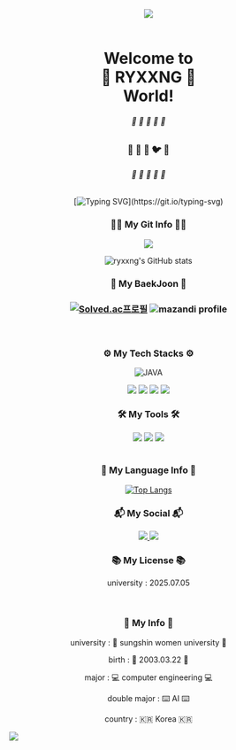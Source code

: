<header>

<img src="https://capsule-render.vercel.app/api?type=waving&color=auto&height=300&section=header&text=Hello%20World&fontSize=90" />

 </header>
 <body>
 <div align="center">

  <h1>  Welcome to <br>🐑 RYXXNG 🐑<br>World!  </h1> 

<h6> 🤍 🧡 💛 💙 💜 </h6>
<h3> 🐶 🦝 🐑 🐦 🦌 </h3>
<h6> 🤍 🧡 💛 💙 💜 </h6>

  [![Typing SVG](https://readme-typing-svg.demolab.com/?lines=ጐ+Welcome+to+the+ryxxng+git+world+ጐ+!;ጐ+Welcome+the+ryxxng+git+world+ጐ+!;ጐ+Welcome+to+the+ryxxng+git+world+ጐ+!)](https://git.io/typing-svg)


 <h3 align="center"><b> 👩‍💻 My Git Info 👩‍💻</b></h3>

  <a href="https://github.com/devxb/gitanimals">
    <img src="https://render.gitanimals.org/farms/{LeeYeRyeong}"/>
  </a>
  <br>

  ![ryxxng's GitHub stats](https://github-readme-stats.vercel.app/api?username=LeeYeRyeong&show_icons=true&theme=radical)

<h3 align="center"><b>📝 My BaekJoon 📝</b></h3>
<h3>

  [![Solved.ac프로필](http://mazassumnida.wtf/api/generate_badge?boj=soccer0954)](https://solved.ac/soccer0954)
  ![mazandi profile](http://mazandi.herokuapp.com/api?handle=soccer0954&theme=cold)
  
<br>

  <h3>⚙️ My Tech Stacks ⚙️</h3> 

  ![JAVA](https://img.shields.io/badge/Java-007396.svg?&style=for-the-badge&logo=Java&logoColor=white)
  
  <img src="https://img.shields.io/badge/html5-E34F26?style=for-the-badge&logo=html5&logoColor=white"/>
  <img src="https://img.shields.io/badge/css-1572B6?style=for-the-badge&logo=css3&logoColor=white"/>
  <img src="https://img.shields.io/badge/javascript-F7DF1E?style=for-the-badge&logo=javascript&logoColor=black"/>
  <img src="https://img.shields.io/badge/mysql-4479A1?style=for-the-badge&logo=mysql&logoColor=white"/>

<br>

<h3>🛠 My Tools 🛠</h3> 

  <img src="https://img.shields.io/badge/django-092E20?style=for-the-badge&logo=django&logoColor=white"/>
  <img src="https://img.shields.io/badge/node.js-339933?style=for-the-badge&logo=Node.js&logoColor=white"/>
  <img src="https://img.shields.io/badge/express.js-000000?style=for-the-badge&logo=express&logoColor=white"/>
  <br><br>

<h3>🎫 My Language Info 🎫</h3>

[![Top Langs](https://github-readme-stats.vercel.app/api/top-langs/?username=LeeYeRyeong)](https://github.com/anuraghazra/github-readme-stats)

  <h3 align="center"><b>📬 My Social 📬</b></h3>
  <a href="mailto:i876838@gmail.com"><img src="https://img.shields.io/badge/Gmail-EA4335?style=for-the-badge&logo=Gmail&logoColor=white"> </a>
  <a href="mailto:i876838@gmail.com"><img src="https://img.shields.io/badge/Gmail-EA4335?style=for-the-badge&logo=Gmail&logoColor=white"> </a>
<br>

<h3 align="center"><b>📚 My License 📚</b></h3>
<p> university : 2025.07.05 </p>
<br>
<h3 align="center"><b>🐏 My Info 🐏</b></h3>

<p> university : 🔮 sungshin women university 🔮 </p>
<p> birth : 🎂 2003.03.22 🎂  </p>
<p> major : 💻 computer engineering 💻 </p>
<p> double major : ⌨️ AI ⌨️ </p>
<p> country : 🇰🇷 Korea 🇰🇷 </p>

</div>

 </body>

<footer>
<!-- footer 설정-->

<img src="https://capsule-render.vercel.app/api?type=waving&color=auto&height=300&section=footer" />

</footer>


<!--
**LeeYeRyeong/LeeYeRyeong** is a ✨ _special_ ✨ repository because its `README.md` (this file) appears on your GitHub profile.

Here are some ideas to get you started:

- 🔭 I’m currently working on ...
- 🌱 I’m currently learning ...
- 👯 I’m looking to collaborate on ...
- 🤔 I’m looking for help with ...
- 💬 Ask me about ...
- 📫 How to reach me: ...
- 😄 Pronouns: ...
- ⚡ Fun fact: ...
-->
